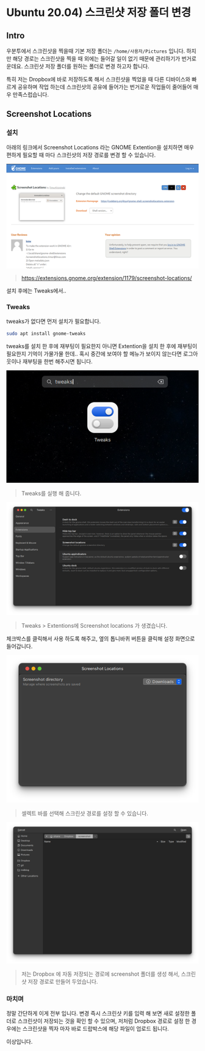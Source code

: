 # Ubuntu 20.04) 스크린샷 저장 폴더 변경

## Intro

우분투에서 스크린샷을 찍을때 기본 저장 폴더는 `/home/사용자/Pictures` 입니다. 하지만 해당 경로는 스크린샷을 찍을 때 외에는 들어갈 일이 없기 때문에 관리하기가 번거로운데요. 스크린샷 저장 폴더를 원하는 폴더로 변경 하고자 합니다.

특히 저는 Dropbox에 바로 저장하도록 해서 스크린샷을 찍었을 때 다른 디바이스와 빠르게 공유하며 작업 하는데 스크린샷의 공유에 들어가는 번거로운 작업들이 줄어들어 매우 만족스럽습니다.

## Screenshot Locations

### 설치

아래의 링크에서 Screenshot Locations 라는 GNOME Extention을 설치하면 매우 편하게 필요할 때 마다 스크린샷의 저장 경로를 변경 할 수 있습니다.

![image-20220125093534017](https://raw.githubusercontent.com/Shane-Park/mdblog/main/OS/linux/ubuntu/screenshotLocation.assets/image-20220125093534017.png)

> https://extensions.gnome.org/extension/1179/screenshot-locations/

설치 후에는 Tweaks에서..

### Tweaks

tweaks가 없다면 먼저 설치가 필요합니다.

```bash
sudo apt install gnome-tweaks
```

tweaks를 설치 한 후에 재부팅이 필요한지 아니면 Extention을 설치 한 후에 재부팅이 필요한지 기억이 가물가물 한데.. 혹시 중간에 보여야 할 메뉴가 보이지 않는다면 로그아웃이나 재부팅을 한번 해주시면 됩니다.

![image-20220125093619405](https://raw.githubusercontent.com/Shane-Park/mdblog/main/OS/linux/ubuntu/screenshotLocation.assets/image-20220125093619405.png)

> Tweaks를 실행 해 줍니다.

![image-20220125093635302](https://raw.githubusercontent.com/Shane-Park/mdblog/main/OS/linux/ubuntu/screenshotLocation.assets/image-20220125093635302.png)

> Tweaks > Extentions에 Screenshot locations 가 생겼습니다.

체크박스를 클릭해서 사용 하도록 해주고, 옆의 톱니바퀴 버튼을 클릭해 설정 화면으로 들어갑니다.

![image-20220125093933332](https://raw.githubusercontent.com/Shane-Park/mdblog/main/OS/linux/ubuntu/screenshotLocation.assets/image-20220125093933332.png)

> 셀렉트 바를 선택해 스크린샷 경로를 설정 할 수 있습니다.

![image-20220125093926204](https://raw.githubusercontent.com/Shane-Park/mdblog/main/OS/linux/ubuntu/screenshotLocation.assets/image-20220125093926204.png)

> 저는 Dropbox 에 자동 저장되는 경로에 screenshot 폴더를 생성 해서, 스크린샷 저장 경로로 만들어 두었습니다.

### 마치며

정말 간단하게 이게 전부 입니다. 변경 즉시 스크린샷 키를 입력 해 보면 새로 설정한 폴더로 스크린샷이 저장되는 것을 확인 할 수 있으며, 저처럼 Dropbox 경로로 설정 한 경우에는 스크린샷을 찍자 마자 바로 드랍박스에 해당 파일이 업로드 됩니다.

이상입니다.